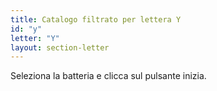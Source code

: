 ```yaml
---
title: Catalogo filtrato per lettera Y
id: "y"
letter: "Y"
layout: section-letter
---
```

Seleziona la batteria e clicca sul pulsante inizia.